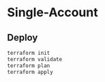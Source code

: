# Single-Account

## Deploy

```bash
terraform init
terraform validate
terraform plan
terraform apply
```
